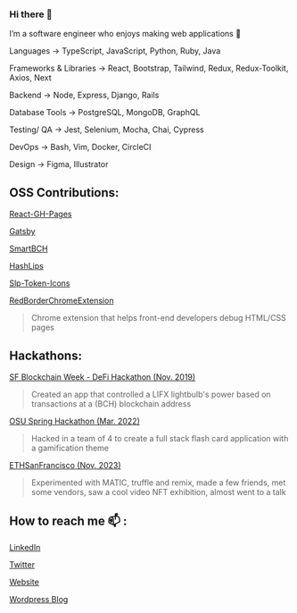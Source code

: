 ### Hi there 👋

I’m a software engineer who enjoys making web applications 🌱 

Languages → TypeScript, JavaScript, Python, Ruby, Java

Frameworks & Libraries → React, Bootstrap, Tailwind, Redux, Redux-Toolkit, Axios, Next

Backend → Node, Express, Django, Rails

Database Tools → PostgreSQL, MongoDB, GraphQL

Testing/ QA → Jest, Selenium, Mocha, Chai, Cypress

DevOps → Bash, Vim, Docker, CircleCI

Design → Figma, Illustrator

## OSS Contributions:

[React-GH-Pages](https://github.com/gitname/react-gh-pages)

[Gatsby](https://github.com/gatsbyjs/gatsby)

[SmartBCH](https://github.com/smartbch/smartbch)

[HashLips](https://github.com/HashLips/generative-art-node)

[Slp-Token-Icons](https://github.com/kosinusbch/slp-token-icons)


[RedBorderChromeExtension](https://chrome.google.com/webstore/detail/red-border-chrome-extensi/cgbdhepdbbcdfdlopicohifabajofjbg?hl=en)
> Chrome extension that helps front-end developers debug HTML/CSS pages

## Hackathons:

[SF Blockchain Week - DeFi Hackathon (Nov. 2019)](https://adnjoo.github.io/posts/2020/post-1-wk12-hackathon/)
> Created an app that controlled a LIFX lightbulb's power based on transactions at a (BCH) blockchain address

[OSU Spring Hackathon (Mar. 2022)](https://devpost.com/software/flash-card-application)
> Hacked in a team of 4 to create a full stack flash card application with a gamification theme

[ETHSanFrancisco (Nov. 2023)](https://sf.ethglobal.com/)
> Experimented with MATIC, truffle and remix, made a few friends, met some vendors, saw a cool video NFT exhibition, almost went to a talk

## How to reach me 📫 :

[LinkedIn](https://www.linkedin.com/in/adnjoo/)

[Twitter](https://www.twitter.com/adnjoo/)

[Website](https://adnjoo.xyz/)

[Wordpress Blog](https://adnjoo.wordpress.com/)
